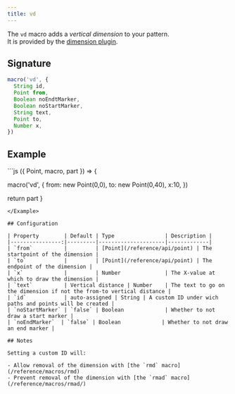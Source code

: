```yaml
---
title: vd
---
```


The `vd` macro adds a _vertical dimension_ to your pattern.  
It is provided by the [dimension plugin](/reference/plugins/dimension/).

## Signature

```js
macro('vd', {
  String id,
  Point from,
  Boolean noEndtMarker,
  Boolean noStartMarker,
  String text,
  Point to,
  Number x,
})
```

## Example

<Example caption="An example of a vertical dimension with the vd macro">
```js
({ Point, macro, part }) => {

  macro('vd', {
    from: new Point(0,0),
    to: new Point(0,40),
    x:10,
  })

  return part
}
```
</Example>

## Configuration

| Property        | Default | Type                | Description |
|----------------:|---------|---------------------|-------------|
| `from`          |         | [Point](/reference/api/point) | The startpoint of the dimension |
| `to`            |         | [Point](/reference/api/point) | The endpoint of the dimension |
| `x`             |         | Number              | The X-value at which to draw the dimension |
| `text`          | Vertical distance | Number    | The text to go on the dimension if not the from-to vertical distance |
| `id`            | auto-assigned | String | A custom ID under wich paths and points will be created |
| `noStartMarker` | `false` | Boolean             | Whether to not draw a start marker |
| `noEndMarker`  | `false` | Boolean             | Whether to not draw an end marker |

## Notes

Setting a custom ID will:

- Allow removal of the dimension with [the `rmd` macro](/reference/macros/rmd)
- Prevent removal of the dimension with [the `rmad` macro](/reference/macros/rmad/)
